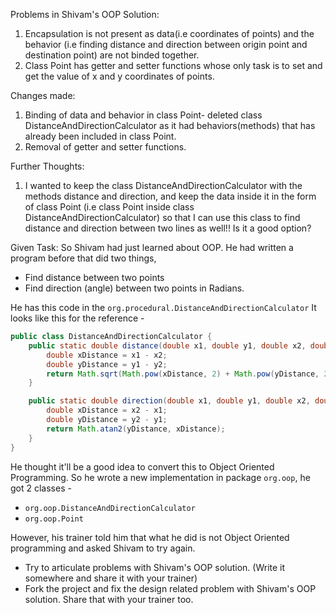 Problems in Shivam's OOP Solution:
1. Encapsulation is not present as data(i.e coordinates of points) and the behavior
(i.e finding distance and direction between origin point and destination point) are not 
binded together.
2. Class Point has getter and setter functions whose only task is to set and get the value 
of x and y coordinates of points.

Changes made:
1. Binding of data and behavior in class Point- deleted class DistanceAndDirectionCalculator 
as it had behaviors(methods) that has already been included in class Point.
2. Removal of getter and setter functions.

Further Thoughts:
1. I wanted to keep the class DistanceAndDirectionCalculator with the methods distance
and direction, and keep the data inside it in the form of class Point
(i.e class Point inside class DistanceAndDirectionCalculator) so that I can use this class
to find distance and direction between two lines as well!! Is it a good option?

Given Task:
So Shivam had just learned about OOP. He had written a program before that did two things,
- Find distance between two points
- Find direction (angle) between two points in Radians.

He has this code in the `org.procedural.DistanceAndDirectionCalculator` It looks like this for the reference - 

```java
public class DistanceAndDirectionCalculator {
    public static double distance(double x1, double y1, double x2, double y2) {
        double xDistance = x1 - x2;
        double yDistance = y1 - y2;
        return Math.sqrt(Math.pow(xDistance, 2) + Math.pow(yDistance, 2));
    }

    public static double direction(double x1, double y1, double x2, double y2) {
        double xDistance = x2 - x1;
        double yDistance = y2 - y1;
        return Math.atan2(yDistance, xDistance);
    }
}
```
He thought it'll be a good idea to convert this to Object Oriented Programming. So he wrote a new implementation in package `org.oop`, he got 2 classes - 
- `org.oop.DistanceAndDirectionCalculator`
- `org.oop.Point`

However, his trainer told him that what he did is not Object Oriented programming and asked Shivam to try again. 
- Try to articulate problems with Shivam's OOP solution. (Write it somewhere and share it with your trainer)
- Fork the project and fix the design related problem with Shivam's OOP solution. Share that with your trainer too.